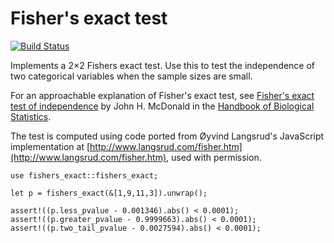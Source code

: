 # Fisher's exact test

[![Build Status](https://travis-ci.org/cpearce/fishers_exact.svg?branch=master)](https://travis-ci.org/cpearce/fishers_exact)

Implements a 2×2 Fishers exact test. Use this to test the independence of two
categorical variables when the sample sizes are small.

For an approachable explanation of Fisher's exact test, see
[Fisher's exact test of independence](http://www.biostathandbook.com/fishers.html) by
John H. McDonald in the [Handbook of Biological Statistics](http://www.biostathandbook.com/).

The test is computed using code ported from Øyvind Langsrud's JavaScript
implementation at [http://www.langsrud.com/fisher.htm](http://www.langsrud.com/fisher.htm),
used with permission.

```
use fishers_exact::fishers_exact;

let p = fishers_exact(&[1,9,11,3]).unwrap();

assert!((p.less_pvalue - 0.001346).abs() < 0.0001);
assert!((p.greater_pvalue - 0.9999663).abs() < 0.0001);
assert!((p.two_tail_pvalue - 0.0027594).abs() < 0.0001);
```